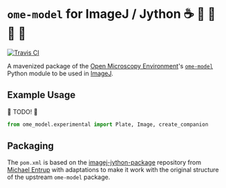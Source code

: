 # `ome-model` for ImageJ / Jython :coffee: :snake: :microscope: :bookmark: :bookmark_tabs:

[![Travis CI](https://travis-ci.com/imcf/jython-ome-model.svg?branch=master)](https://travis-ci.com/imcf/jython-ome-model)

A mavenized package of the [Open Microscopy Environment][gh_ome]'s
[`ome-model`][gh_ome_model] Python module to be used in [ImageJ][imagej].

## Example Usage

:construction: TODO! :construction:

```python
from ome_model.experimental import Plate, Image, create_companion


```

## Packaging

The `pom.xml` is based on the [imagej-jython-package][gh_ij_jy] repository from
[Michael Entrup][gh_m-entrup] with adaptations to make it work with the original
structure of the upstream `ome-model` package.


[gh_ome]: https://github.com/ome
[gh_ome_model]: https://github.com/ome/ome-model
[imagej]: https://imagej.net
[gh_m-entrup]: https://github.com/m-entrup
[gh_ij_jy]: https://github.com/m-entrup/imagej-jython-package
